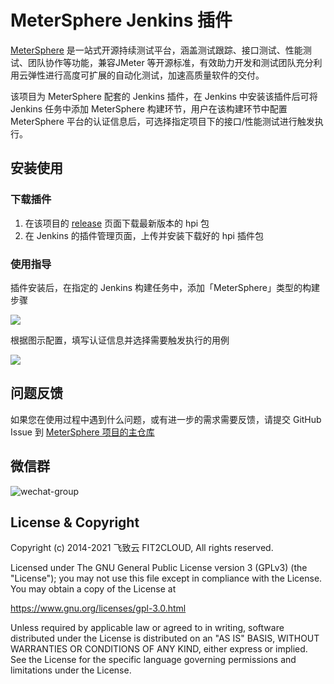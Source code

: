 MeterSphere Jenkins 插件
=============================
[MeterSphere](https://github.com/metersphere/metersphere) 是一站式开源持续测试平台，涵盖测试跟踪、接口测试、性能测试、团队协作等功能，兼容JMeter 等开源标准，有效助力开发和测试团队充分利用云弹性进行高度可扩展的自动化测试，加速高质量软件的交付。

该项目为 MeterSphere 配套的 Jenkins 插件，在 Jenkins 中安装该插件后可将 Jenkins 任务中添加 MeterSphere 构建环节，用户在该构建环节中配置 MeterSphere 平台的认证信息后，可选择指定项目下的接口/性能测试进行触发执行。

## 安装使用

### 下载插件
  1. 在该项目的 [release](https://github.com/metersphere/jenkins-plugin/releases) 页面下载最新版本的 hpi 包
  2. 在 Jenkins 的插件管理页面，上传并安装下载好的 hpi 插件包

### 使用指导

插件安装后，在指定的 Jenkins 构建任务中，添加「MeterSphere」类型的构建步骤

![](https://metersphere.oss-cn-hangzhou.aliyuncs.com/img/jenkins-plugin.png)

根据图示配置，填写认证信息并选择需要触发执行的用例

![](https://metersphere.oss-cn-hangzhou.aliyuncs.com/img/Jenkins-config.png)

## 问题反馈

如果您在使用过程中遇到什么问题，或有进一步的需求需要反馈，请提交 GitHub Issue 到 [MeterSphere 项目的主仓库](https://github.com/metersphere/metersphere/issues)
  
## 微信群

![wechat-group](https://metersphere.oss-cn-hangzhou.aliyuncs.com/img/wechat-group.png)

## License & Copyright

Copyright (c) 2014-2021 飞致云 FIT2CLOUD, All rights reserved.

Licensed under The GNU General Public License version 3 (GPLv3)  (the "License"); you may not use this file except in compliance with the License. You may obtain a copy of the License at

https://www.gnu.org/licenses/gpl-3.0.html

Unless required by applicable law or agreed to in writing, software distributed under the License is distributed on an "AS IS" BASIS, WITHOUT WARRANTIES OR CONDITIONS OF ANY KIND, either express or implied. See the License for the specific language governing permissions and limitations under the License.
